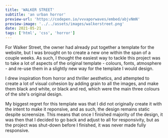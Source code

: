 ```yaml
---
title: 'WALKER STREET'
subtitle: 'an urban horror'
preview-url: 'https://codepen.io/vvvaporwaves/embed/abjvNmN'
preview-image: '../../assets/images/walkerstreet.png'
date: 2021-05-21
tags: ['html', 'css', 'horror']
---
```


<div class="section">

For Walker Street, the owner had already put together a template for the website, but I was brought on to create a new one within the span of a couple weeks. As such, I thought the easiest way to tackle this project was to take a lot of aspects of the original template - colours, fonts, atmosphere - and re-use them in a slightly new way for the template I would design.

I drew inspiration from horror and thriller aesthetics, and attempted to create a lot of visual cohesion by adding grain to all the images, and make them black and white, or black and red, which were the main three colours of the site's original design.

My biggest regret for this template was that I did not originally create it with the intent to make it reponsive, and as such, the design remains static despite screensize. This means that once I finished majority of the design, it was then that I decided to go back and adjust to all for responsivity, but as the project was shut-down before I finished, it was never made fully responsive.

</div>

